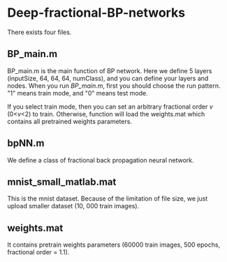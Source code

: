 # Deep-fractional-BP-networks
There exists four files.

## BP_main.m
BP_main.m is the main function of BP network. Here we define 5 layers (inputSize, 64, 64, 64, numClass), and you can define 
your layers and nodes. When you run *BP_main.m*, first you should choose the run pattern.
"1" means train mode, and "0" means test mode.

If you select train mode, then you can set an arbitrary fractional order *v* (0<*v*<2) to train.
Otherwise, function will load the weights.mat which contains all pretrained weights parameters.

## bpNN.m
We define a class of fractional back propagation neural network.

## mnist_small_matlab.mat
This is the mnist dataset. Because of the limitation of file size, we just upload smaller dataset (10, 000 train images).

## weights.mat
It contains pretrain weights parameters (60000 train images, 500 epochs, fractional order = 1.1).
